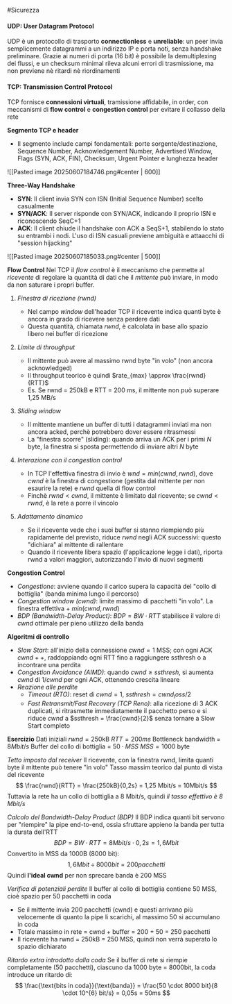 #Sicurezza 

#### UDP: User Datagram Protocol
UDP è un protocollo di trasporto **connectionless** e **unreliable**: un peer invia semplicemente datagrammi a un indirizzo IP e porta noti, senza handshake preliminare. Grazie ai numeri di porta (16 bit) è possibile la demultiplexing dei flussi, e un checksum minimal rileva alcuni errori di trasmissione, ma non previene nè ritardi nè riordinamenti


#### TCP: Transmission Control Protocol
TCP fornisce **connessioni virtuali**, tramissione affidabile, in order, con meccanismi di **flow control** e **congestion control** per evitare il collasso della rete

**Segmento TCP e header**
- Il segmento include campi fondamentali: porte sorgente/destinazione, Sequence Number, Acknowledgement Number, Advertised Window, Flags (SYN, ACK, FIN), Checksum, Urgent Pointer e lunghezza header

![[Pasted image 20250607184746.png#center | 600]]


**Three-Way Handshake**
- **SYN**: Il client invia SYN con ISN (Initial Sequence Number) scelto casualmente
- **SYN/ACK**: Il server risponde con SYN/ACK, indicando il proprio ISN e riconoscendo SeqC+1
- **ACK**: Il client chiude il handshake con ACK a SeqS+1, stabilendo lo stato su entrambi i nodi. L'uso di ISN casuali previene ambiguità e attaacchi di "session hijacking"

![[Pasted image 20250607185033.png#center | 500]]


**Flow Control**
Nel TCP il *flow control* è il meccanismo che permette al *ricevente* di regolare la quantità di dati che il *mittente* può inviare, in modo da non saturare i propri buffer. 

1. *Finestra di ricezione (rwnd)*
	- Nel campo *window* dell'header TCP il ricevente indica quanti byte è ancora in grado di ricevere senza perdere dati
	- Questa quantità, chiamata *rwnd*, è calcolata in base allo spazio libero nei buffer di ricezione

2. *Limite di throughput*
	- Il mittente può avere al massimo rwnd byte "in volo" (non ancora acknowledged)
	- Il throughput teorico è quindi $rate_{max} \approx \frac{rwnd}{RTT}$ 
	- Es. Se rwnd = 250kB e RTT = 200 ms, il mittente non può superare 1,25 MB/s

3. *Sliding window*
	- Il mittente mantiene un buffer di tutti i datagrammi inviati ma non ancora acked, perchè potrebbero dover essere ritrasmessi
	- La "finestra scorre" (sliding): quando arriva un ACK per i primi $N$ byte, la finestra si sposta permettendo di inviare altri $N$ byte

4. *Interazione con il congestion control*
	- In TCP l'effettiva finestra di invio è $wnd = min(cwnd, rwnd)$, dove $cwnd$ è la finestra di congestione (gestita dal mittente per non esaurire la rete) e $rwnd$ quella di flow control
	- Finchè $rwnd < cwnd$, il mittente è limitato dal ricevente; se $cwnd < rwnd$, è la rete a porre il vincolo

5. *Adattamento dinamico*
	- Se il ricevente vede che i suoi buffer si stanno riempiendo più rapidamente del previsto, riduce $rwnd$ negli ACK successivi: questo "dichiara" al mittente di rallentare
	- Quando il ricevente libera spazio (l'applicazione legge i dati), riporta rwnd a valori maggiori, autorizzando l'invio di nuovi segmenti


**Congestion Control**
- *Congestione*: avviene quando il carico supera la capacità del "collo di bottiglia" (banda minima lungo il percorso)
- *Congestion window (cwnd)*: limite massimo di pacchetti "in volo". La finestra effettiva + $min(cwnd, rwnd)$
- *BDP (Bandwidth-Delay Product)*: $BDP = BW \cdot RTT$ stabilisce il valore di $cwnd$ ottimale per pieno utilizzo della banda


**Algoritmi di controllo**
- *Slow Start*: all'inizio della connessione $cwnd = 1$ MSS; con ogni ACK $cwnd++$, raddoppiando ogni RTT fino a raggiungere ssthresh o a incontrare una perdita
- *Congestion Avoidance (AIMD)*: quando $cwnd \geq ssthresh$, si aumenta $cwnd$ di $1/cwnd$ per ogni ACK, ottenendo crescita lineare
- *Reazione alle perdite*
	- *Timeout (RTO)*: reset di $cwnd = 1$, $ssthresh = cwnd_loss/2$ 
	- *Fast Retransmit/Fast Recovery (TCP Reno)*: alla ricezione di 3 ACK duplicati, si ritrasmette immediatamente il pacchetto perso e si riduce $cwnd$ a $ssthresh = \frac{cwnd}{2}$ senza tornare a Slow Start completo


**Esercizio**
Dati iniziali
$rwnd = 250$kB
$RTT = 200ms$ 
Bottleneck bandwidth = $8 Mbit/s$ 
Buffer del collo di bottiglia = $50 \cdot MSS$
$MSS = 1000$ byte

*Tetto imposto dal receiver*
Il ricevente, con la finestra rwnd, limita quanti byte il mittente può tenere "in volo"
Tasso massim teorico dal punto di vista del ricevente
$$
\frac{rwnd}{RTT} = \frac{250kB}{0,2s} = 1,25 Mbit/s = 10Mbit/s
$$
Tuttavia la rete ha un collo di bottiglia a 8 Mbit/s, quindi *il tasso effettivo è 8 Mbit/s*


*Calcolo del Bandwidth-Delay Product (BDP)*
Il BDP indica quanti bit servono per "riempire" la pipe end-to-end, ossia sfruttare appieno la banda per tutta la durata dell'RTT
$$
BDP = BW \cdot RTT = 8Mbit/s \cdot 0,2s = 1,6Mbit
$$
Convertito in MSS da 1000B (8000 bit):
$$
1,6Mbit \div 8000bit = 200 pacchetti
$$
Quindi **l'ideal cwnd** per non sprecare banda è 200 MSS


*Verifica di potenziali perdite*
Il buffer al collo di bottiglia contiene 50 MSS, cioè spazio per 50 pacchetti in coda
- Se il mittente invia 200 pacchetti (cwnd) e questi arrivano più velocemente di quanto la pipe li scarichi, al massimo 50 si accumulano in coda
- Totale massimo in rete = cwnd + buffer = 200 + 50 = 250 pacchetti
- Il ricevente ha rwnd = 250kB = 250 MSS, quindi non verrà superato lo spazio dichiarato


*Ritardo extra introdotto dalla coda*
Se il buffer di rete si riempie completamente (50 pacchetti), ciascuno da 1000 byte = 8000bit, la coda introduce un ritardo di:
$$
\frac{\text{bits in coda}}{\text{banda}} = \frac{50 \cdot 8000 bit}{8 \cdot 10^{6} bit/s} = 0,05s = 50ms
$$
